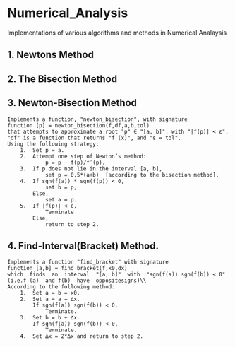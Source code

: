 # Numerical_Analysis
Implementations of various algorithms and methods in Numerical Analaysis

## 1. Newtons Method

## 2. The Bisection Method

## 3. Newton-Bisection Method
    Implements a function, "newton_bisection", with signature
    function [p] = newton_bisection(f,df,a,b,tol)
    that attempts to approximate a root "p" ∈ "[a, b]", with "|f(p)| < ε".
    "df" is a function that returns "f′(x)", and "ε = tol".
    Using the following strategy:   
        1.  Set p = a.
        2.  Attempt one step of Newton’s method:
                p = p − f(p)/f′(p).
        3.  If p does not lie in the interval [a, b], 
                set p = 0.5*(a+b)  [according to the bisection method].
        4.  If sgn(f(a)) * sgn(f(p)) < 0, 
                set b = p,
            Else,
                set a = p.
        5.  If |f(p)| < ε,
                Terminate
            Else,
                return to step 2.

## 4. Find-Interval(Bracket) Method.
    Implements a function "find_bracket" with signature
    function [a,b] = find_bracket(f,x0,dx)
    which  finds  an  interval  "[a, b]"  with  "sgn(f(a)) sgn(f(b)) < 0"  (i.e.f (a)  and f(b)  have  oppositesigns)\\ 
    According to the following method:
        1.  Set a = b = x0.
        2.  Set a = a − ∆x.
            If sgn(f(a)) sgn(f(b)) < 0,
                Terminate.
        3.  Set b = b + ∆x.
            If sgn(f(a)) sgn(f(b)) < 0,
                Terminate.
        4.  Set ∆x = 2*∆x and return to step 2.